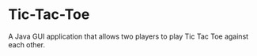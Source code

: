 # Tic-Tac-Toe
A Java GUI application that allows two players to play Tic Tac Toe against each other.

